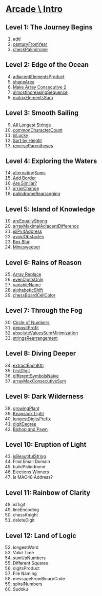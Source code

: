 # [Arcade \ Intro](https://app.codesignal.com/arcade/intro/)

## Level 1: The Journey Begins

1. [add](https://github.com/RevansChen/online-judge/tree/master/Codefights/arcade/intro/level-1/1.add/)
2. [centuryFromYear](https://github.com/RevansChen/online-judge/tree/master/Codefights/arcade/intro/level-1/2.centuryFromYear/)
3. [checkPalindrome](https://github.com/RevansChen/online-judge/tree/master/Codefights/arcade/intro/level-1/3.checkPalindrome/)

## Level 2: Edge of the Ocean

4. [adjacentElementsProduct](https://github.com/RevansChen/online-judge/tree/master/Codefights/arcade/intro/level-2/4.adjacentElementsProduct/)
5. [shapeArea](https://github.com/RevansChen/online-judge/tree/master/Codefights/arcade/intro/level-2/5.shapeArea/)
6. [Make Array Consecutive 2](https://github.com/RevansChen/online-judge/tree/master/Codefights/arcade/intro/level-2/6.Make-Array-Consecutive-2/)
7. [almostIncreasingSequence](https://github.com/RevansChen/online-judge/tree/master/Codefights/arcade/intro/level-2/7.almostIncreasingSequence/)
8. [matrixElementsSum](https://github.com/RevansChen/online-judge/tree/master/Codefights/arcade/intro/level-2/8.matrixElementsSum/)

## Level 3: Smooth Sailing

9. [All Longest Strings](https://github.com/RevansChen/online-judge/tree/master/Codefights/arcade/intro/level-3/9.All-Longest-Strings/)
10. [commonCharacterCount](https://github.com/RevansChen/online-judge/tree/master/Codefights/arcade/intro/level-3/10.commonCharacterCount/)
11. [isLucky](https://github.com/RevansChen/online-judge/tree/master/Codefights/arcade/intro/level-3/11.isLucky/)
12. [Sort by Height](https://github.com/RevansChen/online-judge/tree/master/Codefights/arcade/intro/level-3/12.Sort-by-Height/)
13. [reverseParentheses](https://github.com/RevansChen/online-judge/tree/master/Codefights/arcade/intro/level-3/13.reverseParentheses/)

## Level 4: Exploring the Waters

14. [alternatingSums](https://github.com/RevansChen/online-judge/tree/master/Codefights/arcade/intro/level-4/14.alternatingSums/)
15. [Add Border](https://github.com/RevansChen/online-judge/tree/master/Codefights/arcade/intro/level-4/15.Add-Border/)
16. [Are Similar?](https://github.com/RevansChen/online-judge/tree/master/Codefights/arcade/intro/level-4/16.Are-Similar/)
17. [arrayChange](https://github.com/RevansChen/online-judge/tree/master/Codefights/arcade/intro/level-4/17.arrayChange/)
18. [palindromeRearranging](https://github.com/RevansChen/online-judge/tree/master/Codefights/arcade/intro/level-4/18.palindromeRearranging/)

## Level 5: Island of Knowledge

19. [areEquallyStrong](https://github.com/RevansChen/online-judge/tree/master/Codefights/arcade/intro/level-5/19.areEquallyStrong/)
20. [arrayMaximalAdjacentDifference](https://github.com/RevansChen/online-judge/tree/master/Codefights/arcade/intro/level-5/20.arrayMaximalAdjacentDifference/)
21. [isIPv4Address](https://github.com/RevansChen/online-judge/tree/master/Codefights/arcade/intro/level-5/21.isIPv4Address/)
22. [avoidObstacles](https://github.com/RevansChen/online-judge/tree/master/Codefights/arcade/intro/level-5/22.avoidObstacles/)
23. [Box Blur](https://github.com/RevansChen/online-judge/tree/master/Codefights/arcade/intro/level-5/23.Box-Blur/)
24. [Minesweeper](https://github.com/RevansChen/online-judge/tree/master/Codefights/arcade/intro/level-5/24.Minesweeper/)

## Level 6: Rains of Reason

25. [Array Replace](https://github.com/RevansChen/online-judge/tree/master/Codefights/arcade/intro/level-6/25.Array-Replace/)
26. [evenDigitsOnly](https://github.com/RevansChen/online-judge/tree/master/Codefights/arcade/intro/level-6/26.evenDigitsOnly/)
27. [variableName](https://github.com/RevansChen/online-judge/tree/master/Codefights/arcade/intro/level-6/27.variableName/)
28. [alphabeticShift](https://github.com/RevansChen/online-judge/tree/master/Codefights/arcade/intro/level-6/28.alphabeticShift/)
29. [chessBoardCellColor](https://github.com/RevansChen/online-judge/tree/master/Codefights/arcade/intro/level-6/29.chessBoardCellColor/)

## Level 7: Through the Fog

30. [Circle of Numbers](https://github.com/RevansChen/online-judge/tree/master/Codefights/arcade/intro/level-7/30.Circle-of-Numbers/)
31. [depositProfit](https://github.com/RevansChen/online-judge/tree/master/Codefights/arcade/intro/level-7/31.depositProfit/)
32. [absoluteValuesSumMinimization](https://github.com/RevansChen/online-judge/tree/master/Codefights/arcade/intro/level-7/32.absoluteValuesSumMinimization/)
33. [stringsRearrangement](https://github.com/RevansChen/online-judge/tree/master/Codefights/arcade/intro/level-7/33.stringsRearrangement/)

## Level 8: Diving Deeper

34. [extractEachKth](https://github.com/RevansChen/online-judge/tree/master/Codefights/arcade/intro/level-8/34.extractEachKth/)
35. [firstDigit](https://github.com/RevansChen/online-judge/tree/master/Codefights/arcade/intro/level-8/35.firstDigit/)
36. [differentSymbolsNaive](https://github.com/RevansChen/online-judge/tree/master/Codefights/arcade/intro/level-8/36.differentSymbolsNaive/)
37. [arrayMaxConsecutiveSum](https://github.com/RevansChen/online-judge/tree/master/Codefights/arcade/intro/level-8/37.arrayMaxConsecutiveSum/)

## Level 9: Dark Wilderness

38. [growingPlant](https://github.com/RevansChen/online-judge/tree/master/Codefights/arcade/intro/level-9/38.growingPlant/)
39. [Knapsack Light](https://github.com/RevansChen/online-judge/tree/master/Codefights/arcade/intro/level-9/39.Knapsack-Light/)
40. [longestDigitsPrefix](https://github.com/RevansChen/online-judge/tree/master/Codefights/arcade/intro/level-9/40.longestDigitsPrefix/)
41. [digitDegree](https://github.com/RevansChen/online-judge/tree/master/Codefights/arcade/intro/level-9/41.digitDegree/)
42. [Bishop and Pawn](https://github.com/RevansChen/online-judge/tree/master/Codefights/arcade/intro/level-9/42.Bishop-and-Pawn/)

## Level 10: Eruption of Light

43. [isBeautifulString](https://github.com/RevansChen/online-judge/tree/master/Codefights/arcade/intro/level-10/43.isBeautifulString/)
44. Find Email Domain
45. buildPalindrome
46. Elections Winners
47. Is MAC48 Address?

## Level 11: Rainbow of Clarity

48. isDigit
49. lineEncoding
50. chessKnight
51. deleteDigit

## Level 12: Land of Logic

52. longestWord
53. Valid Time
54. sumUpNumbers
55. Different Squares
56. digitsProduct
57. File Naming
58. messageFromBinaryCode
59. spiralNumbers
60. Sudoku
